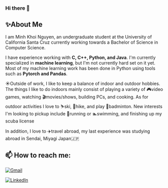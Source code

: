 ### Hi there 👋

## ✨About Me
I am Minh Khoi Nguyen, an undergraduate student at the University of California Santa Cruz currently working towards a Bachelor of Science in Computer Science.

I have experience working with **C, C++, Python, and Java**. I'm currently specialized in **machine learning**, but I'm not currently hard set on it yet. Most of my machine learning work has been done in Python using tools such as **Pytorch and Pandas**.

☀️Outside of work, I like to keep a balance of indoor and outdoor hobbies. The things I like to do indoors mainly consist of playing a variety of 🎮video games, watching 🎬movies/shows, building PCs, and cooking.  As for outdoor activities I love to ⛷️ski, 🥾hike, and play 🏸badminton. New interests I'm looking to pickup include 🏃running or 🏊swimming, and finishing up my scuba license 

In addition, I love to ✈️travel abroad, my last experience was studying abroad in Sendai, Miyagi Japan🇯🇵

## 📫 How to reach me:

[![Gmail](https://img.shields.io/badge/Email-mnguy227%40ucsc.edu-red)](mailto:mnguy227@ucsc.edu?subject=Your%20Subject%20Here&body=Dear%20[Recipient's%20Name],%0A%0A[Your%20message%20here.]%0A%0A[Your%20closing,%20such%20as%20'Best%20regards'],%0A[Your%20Name])

[![LinkedIn](https://img.shields.io/badge/LinkedIn-Profile-blue)](https://www.linkedin.com/in/minh-khoi-nguyen-5073a315b/)



<!--
**Fatoctomom/Fatoctomom** is a ✨ _special_ ✨ repository because its `README.md` (this file) appears on your GitHub profile.

Here are some ideas to get you started:

- 🔭 I’m currently working on ...
- 🌱 I’m currently learning ...
- 👯 I’m looking to collaborate on ...
- 🤔 I’m looking for help with ...
- 💬 Ask me about ...
- 📫 How to reach me: ...
- 😄 Pronouns: ...
- ⚡ Fun fact: ...
-->
